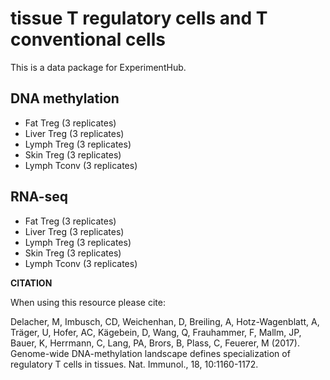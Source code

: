 # tissue T regulatory cells and T conventional cells
This is a data package for ExperimentHub.

## DNA methylation

* Fat Treg (3 replicates)
* Liver Treg (3 replicates)
* Lymph Treg (3 replicates)
* Skin Treg (3 replicates)
* Lymph Tconv (3 replicates)

## RNA-seq

* Fat Treg (3 replicates)
* Liver Treg (3 replicates)
* Lymph Treg (3 replicates)
* Skin Treg (3 replicates)
* Lymph Tconv (3 replicates)

**CITATION**

When using this resource please cite:

Delacher, M, Imbusch, CD, Weichenhan, D, Breiling, A, Hotz-Wagenblatt, A, Träger, U, Hofer, AC, Kägebein, D, Wang, Q, Frauhammer, F, Mallm, JP, Bauer, K, Herrmann, C, Lang, PA, Brors, B, Plass, C, Feuerer, M (2017). Genome-wide DNA-methylation landscape defines specialization of regulatory T cells in tissues. Nat. Immunol., 18, 10:1160-1172.
